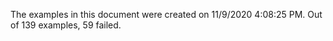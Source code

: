 
The examples in this document were created on 11/9/2020 4:08:25 PM. 
Out of 139 examples,
59 failed.

